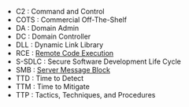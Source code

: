 * C2 : Command and Control
* COTS : Commercial Off-The-Shelf
* DA : Domain Admin
* DC : Domain Controller
* DLL : Dynamic Link Library
* RCE : [Remote Code Execution](https://en.wikipedia.org/wiki/Arbitrary_code_execution)
* S-SDLC : Secure Software Development Life Cycle
* SMB : [Server Message Block](https://en.wikipedia.org/wiki/Server_Message_Block)
* TTD : Time to Detect
* TTM : Time to  Mitigate
* TTP : Tactics, Techniques, and Procedures
